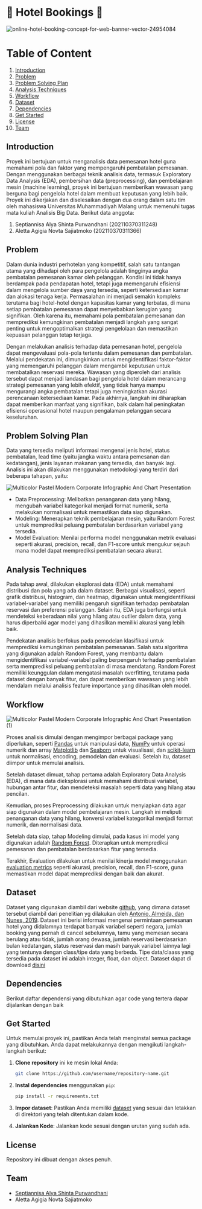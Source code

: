 # 🏨 Hotel Bookings 🌟
![online-hotel-booking-concept-for-web-banner-vector-24954084](https://github.com/user-attachments/assets/bb291f45-1d30-479e-b550-b41f20e30357)

# Table of Content
1. [Introduction](#introduction)
2. [Problem](#problem)
3. [Problem Solving Plan](#problem-solving-plan)
4. [Analysis Techniques](#analysis-techniques)
5. [Workflow](#workflow)
6. [Dataset](#dataset)
7. [Dependencies](#dependencies)
8. [Get Started](#get-started)
9. [License](#license)
10. [Team](#team)


## Introduction
Proyek ini bertujuan untuk menganalisis data pemesanan hotel guna memahami pola dan faktor yang mempengaruhi pembatalan pemesanan. Dengan menggunakan berbagai teknik analisis data, termasuk Exploratory Data Analysis (EDA), pembersihan data (preprocessing), dan pembelajaran mesin (machine learning), proyek ini bertujuan memberikan wawasan yang berguna bagi pengelola hotel dalam membuat keputusan yang lebih baik. Proyek ini dikerjakan dan diselesaikan dengan dua orang dalam satu tim oleh mahasiswa Universitas Muhammadiyah Malang untuk memenuhi tugas mata kuliah Analisis Big Data. Berikut data anggota:
1. Septiannisa Alya Shinta Purwandhani (202110370311248)
2. Aletta Agigia Novta Sajiatmoko (202110370311366)
 
## Problem
Dalam dunia industri perhotelan yang kompetitif, salah satu tantangan utama yang dihadapi oleh para pengelola adalah tingginya angka pembatalan pemesanan kamar oleh pelanggan. Kondisi ini tidak hanya berdampak pada pendapatan hotel, tetapi juga memengaruhi efisiensi dalam mengelola sumber daya yang tersedia, seperti ketersediaan kamar dan alokasi tenaga kerja. Permasalahan ini menjadi semakin kompleks terutama bagi hotel-hotel dengan kapasitas kamar yang terbatas, di mana setiap pembatalan pemesanan dapat menyebabkan kerugian yang signifikan. Oleh karena itu, memahami pola pembatalan pemesanan dan memprediksi kemungkinan pembatalan menjadi langkah yang sangat penting untuk mengoptimalkan strategi pengelolaan dan memastikan kepuasan pelanggan tetap terjaga.  

Dengan melakukan analisis terhadap data pemesanan hotel, pengelola dapat mengevaluasi pola-pola tertentu dalam pemesanan dan pembatalan. Melalui pendekatan ini, dimungkinkan untuk mengidentifikasi faktor-faktor yang memengaruhi pelanggan dalam mengambil keputusan untuk membatalkan reservasi mereka. Wawasan yang diperoleh dari analisis tersebut dapat menjadi landasan bagi pengelola hotel dalam merancang strategi pemesanan yang lebih efektif, yang tidak hanya mampu mengurangi angka pembatalan tetapi juga meningkatkan akurasi perencanaan ketersediaan kamar. Pada akhirnya, langkah ini diharapkan dapat memberikan manfaat yang signifikan, baik dalam hal peningkatan efisiensi operasional hotel maupun pengalaman pelanggan secara keseluruhan.

## Problem Solving Plan
Data yang tersedia meliputi informasi mengenai jenis hotel, status pembatalan, lead time (yaitu jangka waktu antara pemesanan dan kedatangan), jenis layanan makanan yang tersedia, dan banyak lagi. Analisis ini akan dilakukan menggunakan metodologi yang terdiri dari beberapa tahapan, yaitu:

![Multicolor Pastel Modern Corporate Infographic And Chart Presentation](https://github.com/user-attachments/assets/d30eaab1-f19b-4277-a4a2-efd1bd008601)

- Data Preprocessing: Melibatkan penanganan data yang hilang, mengubah variabel kategorikal menjadi format numerik, serta melakukan normalisasi untuk memastikan data siap digunakan.
- Modeling: Menerapkan teknik pembelajaran mesin, yaitu Random Forest untuk memprediksi peluang pembatalan berdasarkan variabel yang tersedia.
- Model Evaluation: Menilai performa model menggunakan metrik evaluasi seperti akurasi, precision, recall, dan F1-score untuk mengukur sejauh mana model dapat memprediksi pembatalan secara akurat.

## Analysis Techniques
Pada tahap awal, dilakukan eksplorasi data (EDA) untuk memahami distribusi dan pola yang ada dalam dataset. Berbagai visualisasi, seperti grafik distribusi, histogram, dan heatmap, digunakan untuk mengidentifikasi variabel-variabel yang memiliki pengaruh signifikan terhadap pembatalan reservasi dan preferensi pelanggan. Selain itu, EDA juga berfungsi untuk mendeteksi keberadaan nilai yang hilang atau outlier dalam data, yang harus diperbaiki agar model yang dihasilkan memiliki akurasi yang lebih baik.

Pendekatan analisis berfokus pada pemodelan klasifikasi untuk memprediksi kemungkinan pembatalan pemesanan. Salah satu algoritma yang digunakan adalah Random Forest, yang membantu dalam mengidentifikasi variabel-variabel paling berpengaruh terhadap pembatalan serta memprediksi peluang pembatalan di masa mendatang. Random Forest memiliki keunggulan dalam mengatasi masalah overfitting, terutama pada dataset dengan banyak fitur, dan dapat memberikan wawasan yang lebih mendalam melalui analisis feature importance yang dihasilkan oleh model.

## Workflow
![Multicolor Pastel Modern Corporate Infographic And Chart Presentation (1)](https://github.com/user-attachments/assets/2f157bcf-45bc-48c3-88c1-23294aea8b2c)

Proses analisis dimulai dengan mengimpor berbagai package yang diperlukan, seperti [Pandas](https://pandas.pydata.org/) untuk manipulasi data, [NumPy](https://numpy.org/) untuk operasi numerik dan array [Matplotlib](https://matplotlib.org/) dan [Seaborn](https://seaborn.pydata.org/) untuk visualisasi, dan [scikit-learn](https://scikit-learn.org/stable/) untuk normalisasi, encoding, pemodelan dan evaluasi. Setelah itu, dataset diimpor untuk memulai analisis.

Setelah dataset dimuat, tahap pertama adalah Exploratory Data Analysis (EDA), di mana data dieksplorasi untuk memahami distribusi variabel, hubungan antar fitur, dan mendeteksi masalah seperti data yang hilang atau pencilan.

Kemudian, proses Preprocessing dilakukan untuk menyiapkan data agar siap digunakan dalam model pembelajaran mesin. Langkah ini meliputi penanganan data yang hilang, konversi variabel kategorikal menjadi format numerik, dan normalisasi data.

Setelah data siap, tahap Modeling dimulai, pada kasus ini model yang digunakan adalah [Random Forest](https://scikit-learn.org/1.5/modules/generated/sklearn.ensemble.RandomForestClassifier.html). Diterapkan untuk memprediksi pemesanan dan pembatalan berdasarkan fitur yang tersedia.

Terakhir, Evaluation dilakukan untuk menilai kinerja model menggunakan [evaluation metrics](https://scikit-learn.org/1.5/api/sklearn.metrics.html) seperti akurasi, precision, recall, dan F1-score, guna memastikan model dapat memprediksi dengan baik dan akurat.

## Dataset
Dataset yang digunakan diambil dari website [github](https://github.com/rfordatascience/tidytuesday/blob/main/data/2020/2020-02-11/readme.md), yang dimana dataset tersebut diambil dari penelitian yg dilakukan oleh [Antonio, Almeida, dan Nunes, 2019](https://www.sciencedirect.com/science/article/pii/S2352340918315191#f0010). Dataset ini berisi informasi mengenai permintaan pemesanan hotel yang didalamnya terdapat banyak variabel seperti negara, jumlah booking yang pernah di cancel sebelumnya, tamu yang memesan secara berulang atau tidak, jumlah orang dewasa, jumlah reservasi berdasarkan bulan kedatangan, status reservasi dan masih banyak variabel lainnya lagi yang tentunya dengan class/tipe data yang berbeda. Tipe data/claass yang tersedia pada dataset ini adalah integer, float, dan object. Dataset dapat di download [disini](https://github.com/rfordatascience/tidytuesday/blob/main/data/2020/2020-02-11/hotels.csv)

## Dependencies
Berikut daftar dependensi yang dibutuhkan agar code yang tertera dapar dijalankan dengan baik

## Get Started
Untuk memulai proyek ini, pastikan Anda telah menginstal semua package yang dibutuhkan. Anda dapat melakukannya dengan mengikuti langkah-langkah berikut:

1. **Clone repository** ini ke mesin lokal Anda:
   ```bash
   git clone https://github.com/username/repository-name.git
   ```

2. **Instal dependencies** menggunakan `pip`:
   ```bash
   pip install -r requirements.txt
   ```

3. **Impor dataset**: Pastikan Anda memiliki [dataset](https://github.com/rfordatascience/tidytuesday/blob/main/data/2020/2020-02-11/hotels.csv) yang sesuai dan letakkan di direktori yang telah ditentukan dalam kode.

4. **Jalankan Kode**: Jalankan kode sesuai dengan urutan yang sudah ada.

## License
Repository ini dibuat dengan akses penuh.

## Team
- [Septiannisa Alya Shinta Purwandhani](https://github.com/Septiannisa13)
- Aletta Agigia Novta Sajiatmoko
